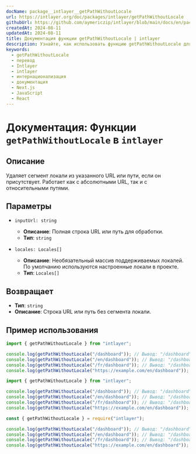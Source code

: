 ```yaml
---
docName: package__intlayer__getPathWithoutLocale
url: https://intlayer.org/doc/packages/intlayer/getPathWithoutLocale
githubUrl: https://github.com/aymericzip/intlayer/blob/main/docs/en/packages/intlayer/getPathWithoutLocale.md
createdAt: 2024-08-11
updatedAt: 2024-08-11
title: Документация функции getPathWithoutLocale | intlayer
description: Узнайте, как использовать функцию getPathWithoutLocale для пакета intlayer
keywords:
  - getPathWithoutLocale
  - перевод
  - Intlayer
  - intlayer
  - интернационализация
  - документация
  - Next.js
  - JavaScript
  - React
---
```


# Документация: Функции `getPathWithoutLocale` в `intlayer`

## Описание

Удаляет сегмент локали из указанного URL или пути, если он присутствует. Работает как с абсолютными URL, так и с относительными путями.

## Параметры

- `inputUrl: string`

  - **Описание**: Полная строка URL или путь для обработки.
  - **Тип**: `string`

- `locales: Locales[]`
  - **Описание**: Необязательный массив поддерживаемых локалей. По умолчанию используются настроенные локали в проекте.
  - **Тип**: `Locales[]`

## Возвращает

- **Тип**: `string`
- **Описание**: Строка URL или путь без сегмента локали.

## Пример использования

```typescript codeFormat="typescript"
import { getPathWithoutLocale } from "intlayer";

console.log(getPathWithoutLocale("/dashboard")); // Вывод: "/dashboard"
console.log(getPathWithoutLocale("/en/dashboard")); // Вывод: "/dashboard"
console.log(getPathWithoutLocale("/fr/dashboard")); // Вывод: "/dashboard"
console.log(getPathWithoutLocale("https://example.com/en/dashboard")); // Вывод: "https://example.com/dashboard"
```

```javascript codeFormat="esm"
import { getPathWithoutLocale } from "intlayer";

console.log(getPathWithoutLocale("/dashboard")); // Вывод: "/dashboard"
console.log(getPathWithoutLocale("/en/dashboard")); // Вывод: "/dashboard"
console.log(getPathWithoutLocale("/fr/dashboard")); // Вывод: "/dashboard"
console.log(getPathWithoutLocale("https://example.com/en/dashboard")); // Вывод: "https://example.com/dashboard"
```

```javascript codeFormat="commonjs"
const { getPathWithoutLocale } = require("intlayer");

console.log(getPathWithoutLocale("/dashboard")); // Вывод: "/dashboard"
console.log(getPathWithoutLocale("/en/dashboard")); // Вывод: "/dashboard"
console.log(getPathWithoutLocale("/fr/dashboard")); // Вывод: "/dashboard"
console.log(getPathWithoutLocale("https://example.com/en/dashboard")); // Вывод: "https://example.com/dashboard"
```
